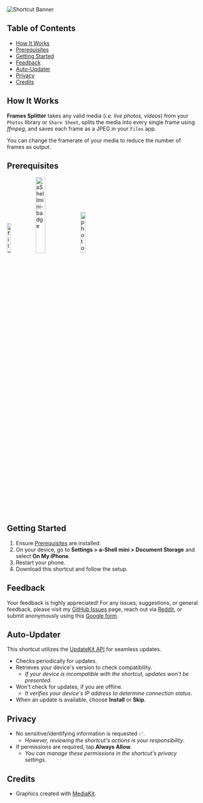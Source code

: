 ![Shortcut Banner](https://i.imgur.com/JOrwefo.png)

## Table of Contents

-   [How It Works](#how-it-works)
-   [Prerequisites](#prerequisites)
-   [Getting Started](#getting-started)
-   [Feedback](#feedback)
-   [Auto-Updater](#auto-updater)
-   [Privacy](#privacy)
-   [Credits](#credits)

## How It Works

**Frames Splitter** takes any valid media (_i.e. live photos, videos_) from your `Photos` library or `Share Sheet`, splits the media into every single frame using _ffmpeg_, and saves each frame as a JPEG in your `Files` app.

You can change the framerate of your media to reduce the number of frames as output.

## Prerequisites

<a href="https://apps.apple.com/us/app/files/id1232058109">
	<img src="https://i.imgur.com/gyNTIdc.png" alt="files-badge" width="14.21%"></a>
<a href="https://apps.apple.com/us/app/a-shell-mini/id1543537943">
	<img src="https://i.imgur.com/qd3Oq9b.png" alt="aShellmini-badge" width="22.63%"/></a>
<a href="https://apps.apple.com/us/app/photos/id1584215428">
	<img src="https://i.imgur.com/WlLrStW.png" alt="photos-badge" width="16.62%"/></a>

## Getting Started

1. Ensure [Prerequisites](#prerequisites) are installed.
2. On your device, go to **Settings > a-Shell mini > Document Storage** and select **On My iPhone**.
3. Restart your phone.
4. Download this shortcut and follow the setup.

## Feedback

Your feedback is highly appreciated! For any issues, suggestions, or general feedback, please visit my [GitHub Issues](https://github.com/spenpal/AppleShortcuts/issues/new/choose) page, reach out via [Reddit](https://www.reddit.com/user/spenpal_dev), or submit anonymously using this [Google form](https://forms.gle/KdJXQhysQQj4yBtS7).

## Auto-Updater

This shortcut utilizes the [UpdateKit API](https://www.mikebeas.com/updatekit-api/v1) for seamless updates.

-   Checks periodically for updates.
-   Retrieves your device's version to check compatibility.
    -   _If your device is incompatible with the shortcut, updates won't be presented_.
-   Won't check for updates, if you are offline.
    -   _It verifies your device's IP address to determine connection status_.
-   When an update is available, choose **Install** or **Skip**.

## Privacy

-   No sensitive/identifying information is requested ✅.
    -   _However, reviewing the shortcut's actions is your responsibility_.
-   If permissions are required, tap **Always Allow**.
    -   _You can manage these permissions in the shortcut's privacy settings_.

## Credits

-   Graphics created with [MediaKit](https://routinehub.co/shortcut/1911).
